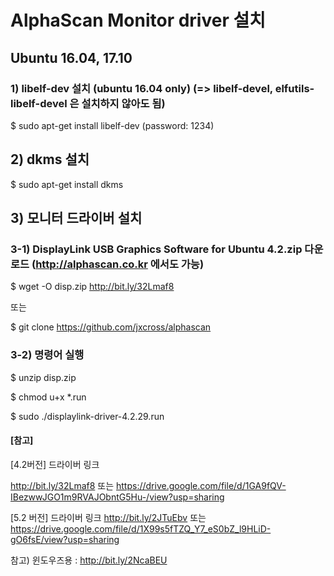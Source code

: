 # AlphaScan Monitor driver 설치

## Ubuntu 16.04, 17.10

### 1) libelf-dev 설치 (ubuntu 16.04 only) (=> libelf-devel, elfutils-libelf-devel 은 설치하지 않아도 됨)

$ sudo apt-get install libelf-dev 
(password: 1234)

## 2) dkms 설치
$ sudo apt-get install dkms

## 3) 모니터 드라이버 설치

### 3-1) DisplayLink USB Graphics Software for Ubuntu 4.2.zip 다운로드 (http://alphascan.co.kr 에서도 가능)
$ wget  -O disp.zip   http://bit.ly/32Lmaf8

또는 

$ git clone https://github.com/jxcross/alphascan

### 3-2) 명령어 실행

$ unzip disp.zip

$ chmod u+x *.run

$ sudo ./displaylink-driver-4.2.29.run
 


#### [참고]
[4.2버전] 드라이버 링크

http://bit.ly/32Lmaf8
또는
https://drive.google.com/file/d/1GA9fQV-IBezwwJGO1m9RVAJObntG5Hu-/view?usp=sharing

[5.2 버전] 드라이버 링크 
http://bit.ly/2JTuEbv
또는
https://drive.google.com/file/d/1X99s5fTZQ_Y7_eS0bZ_l9HLiD-gO6fsE/view?usp=sharing

참고) 윈도우즈용 : http://bit.ly/2NcaBEU

 

